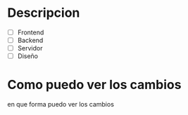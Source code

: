 # Descripcion
- [ ] Frontend
- [ ] Backend
- [ ] Servidor  
- [ ] Diseño

# Como puedo ver los cambios
en que forma puedo ver los cambios
